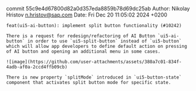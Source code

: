 commit 55c9e4d67800d82a0d357eda8859b78d69dc25ab
Author: Nikolay Hristov <n.hristov@sap.com>
Date:   Fri Dec 20 11:05:02 2024 +0200

    feat(ui5-ai-button): implement split button functionality (#10242)
    
    There is a request for redesign/refactoring of AI Button `ui5-ai-button` in order to use `ui5-split-button` instead of `ui5-button` which will allow app developers to define default action on pressing of AI button and opening an additional menu in some cases.
    
    ![image](https://github.com/user-attachments/assets/380a7c01-834f-4adb-af0a-2ccd4ffb09cb)
    
    There is new property `splitMode` introduced in `ui5-button-state` component that activates split button mode for specific state.
